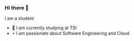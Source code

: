 ### Hi there 👋
I am a student
- 🌱 I am currently studying at TSI
- ⚡ I am passionate about Software Engineering and Cloud
